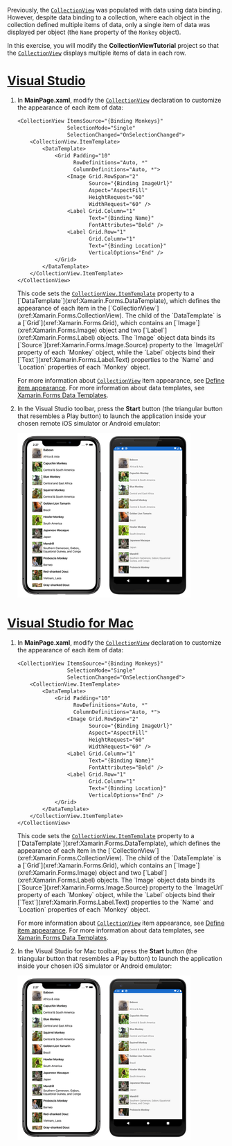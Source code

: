 Previously, the [`CollectionView`](xref:Xamarin.Forms.CollectionView) was populated with data using data binding. However, despite data binding to a collection, where each object in the collection defined multiple items of data, only a single item of data was displayed per object (the `Name` property of the `Monkey` object).

In this exercise, you will modify the **CollectionViewTutorial** project so that the [`CollectionView`](xref:Xamarin.Forms.CollectionView) displays multiple items of data in each row.

# [Visual Studio](#tab/vswin)

1. In **MainPage.xaml**, modify the [`CollectionView`](xref:Xamarin.Forms.CollectionView) declaration to customize the appearance of each item of data:

    ```xaml
    <CollectionView ItemsSource="{Binding Monkeys}"
                    SelectionMode="Single"
                    SelectionChanged="OnSelectionChanged">
        <CollectionView.ItemTemplate>
            <DataTemplate>
                <Grid Padding="10"
                      RowDefinitions="Auto, *"
                      ColumnDefinitions="Auto, *">
                    <Image Grid.RowSpan="2"
                           Source="{Binding ImageUrl}"
                           Aspect="AspectFill"
                           HeightRequest="60"
                           WidthRequest="60" />
                    <Label Grid.Column="1"
                           Text="{Binding Name}"
                           FontAttributes="Bold" />
                    <Label Grid.Row="1"
                           Grid.Column="1"
                           Text="{Binding Location}"
                           VerticalOptions="End" />
                </Grid>
            </DataTemplate>
        </CollectionView.ItemTemplate>
    </CollectionView>
    ```

    This code sets the [`CollectionView.ItemTemplate`](xref:Xamarin.Forms.ItemsView`1.ItemTemplate) property to a [`DataTemplate`](xref:Xamarin.Forms.DataTemplate), which defines the appearance of each item in the [`CollectionView`](xref:Xamarin.Forms.CollectionView). The child of the `DataTemplate` is a [`Grid`](xref:Xamarin.Forms.Grid), which contains an [`Image`](xref:Xamarin.Forms.Image) object and two [`Label`](xref:Xamarin.Forms.Label) objects. The `Image` object data binds its [`Source`](xref:Xamarin.Forms.Image.Source) property to the `ImageUrl` property of each `Monkey` object, while the `Label` objects bind their [`Text`](xref:Xamarin.Forms.Label.Text) properties to the `Name` and `Location` properties of each `Monkey` object.

    For more information about [`CollectionView`](xref:Xamarin.Forms.CollectionView) item appearance, see [Define item appearance](~/xamarin-forms/user-interface/collectionview/populate-data.md#define-item-appearance). For more information about data templates, see [Xamarin.Forms Data Templates](~/xamarin-forms/app-fundamentals/templates/data-templates/index.md).

1. In the Visual Studio toolbar, press the **Start** button (the triangular button that resembles a Play button) to launch the application inside your chosen remote iOS simulator or Android emulator:

    [![Screenshot of a CollectionView whose items are templated with a data template](../images/customize-item-appearance.png "CollectionView displaying templated data")](../images/customize-item-appearance-large.png#lightbox "CollectionView displaying templated data")

# [Visual Studio for Mac](#tab/vsmac)

1. In **MainPage.xaml**, modify the [`CollectionView`](xref:Xamarin.Forms.CollectionView) declaration to customize the appearance of each item of data:

    ```xaml
    <CollectionView ItemsSource="{Binding Monkeys}"
                    SelectionMode="Single"
                    SelectionChanged="OnSelectionChanged">
        <CollectionView.ItemTemplate>
            <DataTemplate>
                <Grid Padding="10"
                      RowDefinitions="Auto, *"
                      ColumnDefinitions="Auto, *">
                    <Image Grid.RowSpan="2"
                           Source="{Binding ImageUrl}"
                           Aspect="AspectFill"
                           HeightRequest="60"
                           WidthRequest="60" />
                    <Label Grid.Column="1"
                           Text="{Binding Name}"
                           FontAttributes="Bold" />
                    <Label Grid.Row="1"
                           Grid.Column="1"
                           Text="{Binding Location}"
                           VerticalOptions="End" />
                </Grid>
            </DataTemplate>
        </CollectionView.ItemTemplate>
    </CollectionView>
    ```

    This code sets the [`CollectionView.ItemTemplate`](xref:Xamarin.Forms.ItemsView`1.ItemTemplate) property to a [`DataTemplate`](xref:Xamarin.Forms.DataTemplate), which defines the appearance of each item in the [`CollectionView`](xref:Xamarin.Forms.CollectionView). The child of the `DataTemplate` is a [`Grid`](xref:Xamarin.Forms.Grid), which contains an [`Image`](xref:Xamarin.Forms.Image) object and two [`Label`](xref:Xamarin.Forms.Label) objects. The `Image` object data binds its [`Source`](xref:Xamarin.Forms.Image.Source) property to the `ImageUrl` property of each `Monkey` object, while the `Label` objects bind their [`Text`](xref:Xamarin.Forms.Label.Text) properties to the `Name` and `Location` properties of each `Monkey` object.

    For more information about [`CollectionView`](xref:Xamarin.Forms.CollectionView) item appearance, see [Define item appearance](~/xamarin-forms/user-interface/collectionview/populate-data.md#define-item-appearance). For more information about data templates, see [Xamarin.Forms Data Templates](~/xamarin-forms/app-fundamentals/templates/data-templates/index.md).

1. In the Visual Studio for Mac toolbar, press the **Start** button (the triangular button that resembles a Play button) to launch the application inside your chosen iOS simulator or Android emulator:

    [![Screenshot of a CollectionView whose items are templated with a data template](../images/customize-item-appearance.png "CollectionView displaying templated data")](../images/customize-item-appearance-large.png#lightbox "CollectionView displaying templated data")
